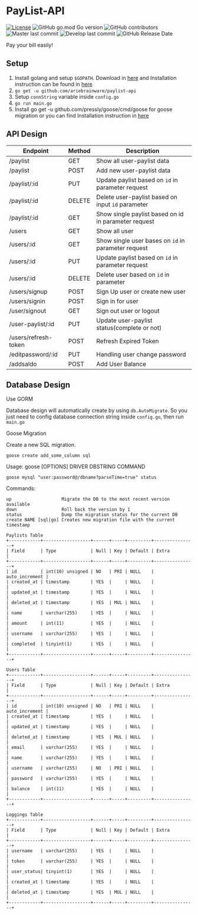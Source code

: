 # PayList-API

[![License](https://img.shields.io/badge/license-MIT-blue?logo=appveyor)](https://github.com/ariebrainware/paylist-api/blob/master/LICENSE)
![GitHub go.mod Go version](https://img.shields.io/github/go-mod/go-version/ariebrainware/paylist-api?color=lightblue)
![GitHub contributors](https://img.shields.io/github/contributors/ariebrainware/paylist-api?color=yellowgreen)
![Master last commit](https://img.shields.io/github/last-commit/ariebrainware/paylist/master?label=last-commit%3Amaster)
![Develop last commit](https://img.shields.io/github/last-commit/ariebrainware/paylist/develop?label=last-commit%3Adevelop)
![GitHub Release Date](https://img.shields.io/github/release-date/ariebrainware/paylist-api)

Pay your bill easily!

## Setup 

1. Install golang and setup `$GOPATH`. Download in [here](https://golang.org/dl/) and Installation instruction can be found in [here](https://golang.org/doc/install)
2. `go get -u github.com/ariebrainware/paylist-api`
3. Setup `connString`  variable inside `config.go`
4. `go run main.go`
5. Install go get -u github.com/pressly/goose/cmd/goose for goose migration or you can find Installation instruction in [here](https://github.com/pressly/goose)

## API Design

| Endpoint              | Method | Description                                           |
| ---------------       | ------ | ----------------------------------------------------- |
| /paylist              | GET    | Show all user-paylist data                            |
| /paylist              | POST   | Add new user-paylist data                             |
| /paylist/:id          | PUT    | Update paylist based on `id` in parameter request     |
| /paylist/:id          | DELETE | Delete user-paylist based on input `id` parameter     |
| /paylist/:id          | GET    | Show single paylist based on id in parameter request  |
| /users                | GET    | Show all user                                         |
| /users/:id            | GET    | Show single user bases on `id` in parameter request   |
| /users/:id            | PUT    | Update paylist based on `id` in parameter request     |
| /users/:id            | DELETE | Delete user based on `id` in parameter                |
| /users/signup         | POST   | Sign Up user or create new user                       |
| /users/signin         | POST   | Sign in for user                                      |
| /user/signout         | GET    | Sign out user or logout                               |
| /user-paylist/:id     | PUT    | Update user-paylist status(complete or not)           |
| /users/refresh-token  | POST   | Refresh Expired Token                                 |
| /editpassword/:id     | PUT    | Handling user change password                         |
| /addsaldo             | POST   | Add User Balance                                      |


## Database Design

Use GORM

Database design will automatically create by using `db.AutoMigrate`. So you just need to config database connection string inside `config.go`, then run `main.go`

Goose Migration

Create a new SQL migration.
```
goose create add_some_column sql
```

Usage: goose [OPTIONS] DRIVER DBSTRING COMMAND
```
goose mysql "user:password@/dbname?parseTime=true" status
```

Commands:
```
up                   Migrate the DB to the most recent version available
down                 Roll back the version by 1
status               Dump the migration status for the current DB
create NAME [sql|go] Creates new migration file with the current timestamp
```

```
Paylists Table
+------------+------------------+------+-----+---------+----------------+
| Field      | Type             | Null | Key | Default | Extra          |
+------------+------------------+------+-----+---------+----------------+
| id         | int(10) unsigned | NO   | PRI | NULL    | auto_increment |
| created_at | timestamp        | YES  |     | NULL    |                |
| updated_at | timestamp        | YES  |     | NULL    |                |
| deleted_at | timestamp        | YES  | MUL | NULL    |                |
| name       | varchar(255)     | YES  |     | NULL    |                |
| amount     | int(11)          | YES  |     | NULL    |                |
| username   | varchar(255)     | YES  |     | NULL    |                |
| completed  | tinyint(1)       | YES  |     | NULL    |                |
+------------+------------------+------+-----+---------+----------------+
```

```
Users Table
+------------+------------------+------+-----+---------+----------------+
| Field      | Type             | Null | Key | Default | Extra          |
+------------+------------------+------+-----+---------+----------------+
| id         | int(10) unsigned | NO   | PRI | NULL    | auto_increment |
| created_at | timestamp        | YES  |     | NULL    |                |
| updated_at | timestamp        | YES  |     | NULL    |                |
| deleted_at | timestamp        | YES  | MUL | NULL    |                |
| email      | varchar(255)     | YES  |     | NULL    |                |
| name       | varchar(255)     | YES  |     | NULL    |                |
| username   | varchar(255)     | NO   | PRI | NULL    |                |
| password   | varchar(255)     | YES  |     | NULL    |                |
| balance    | int(11)          | YES  |     | NULL    |                |
+------------+------------------+------+-----+---------+----------------+
```

```
Loggings Table
+------------+------------------+------+-----+---------+----------------+
| Field      | Type             | Null | Key | Default | Extra          |
+------------+------------------+------+-----+---------+----------------+
| username   | varchar(255)     | YES  |     | NULL    |                |
| token      | varchar(255)     | YES  |     | NULL    |                |
| user_status| tinyint(1)       | YES  |     | NULL    |                |
| created_at | timestamp        | YES  |     | NULL    |                |
| deleted_at | timestamp        | YES  | MUL | NULL    |                |
+------------+------------------+------+-----+---------+----------------+
```